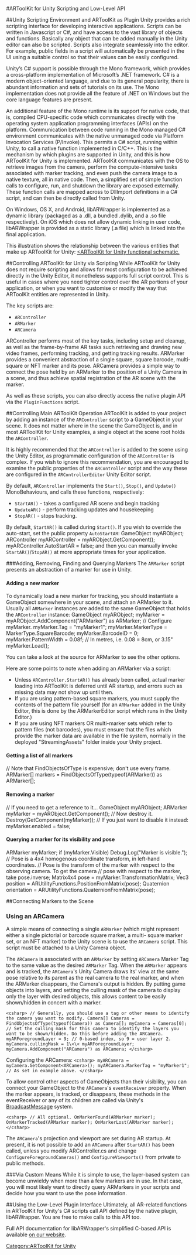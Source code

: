 #ARToolKit for Unity Scripting and Low-Level API

##Unity Scripting Environment and ARToolKit as Plugin
Unity provides a rich scripting interface for developing interactive applications. Scripts can be written in Javascript or C\#, and have access to the vast library of objects and functions. Basically any object that can be added manually in the Unity editor can also be scripted. Scripts also integrate seamlessly into the editor. For example, public fields in a script will automatically be presented in the UI using a suitable control so that their values can be easily configured.

Unity’s C\# support is possible through the Mono framework, which provides a cross-platform implementation of Microsoft’s .NET framework. C\# is a modern object-oriented language, and due to its general popularity, there is abundant information and sets of tutorials on its use. The Mono implementation does not provide all the feature of .NET on Windows but the core language features are present.

An additional feature of the Mono runtime is its support for native code, that is, compiled CPU-specific code which communicates directly with the operating system application programming interfaces (APIs) on the platform. Communication between code running in the Mono managed C\# environment communicates with the native unmanaged code via Platform Invocation Services (P/Invoke). This permits a C\# script, running within Unity, to call a native function implemented in C/C++. This is
the mechanism by which plugins are supported in Unity, and this is how ARToolKit for Unity is implemented. ARToolKit communicates with the OS to retrieve images from the camera, perform the compute-intensive tasks associated with marker tracking, and even push the camera image to a native texture, all in native code. Then, a simplified set of simple function calls to configure, run, and shutdown the library are exposed externally. These function calls are mapped across to DllImport definitions in a C\# script, and can then be directly called from Unity.

On Windows, OS X, and Android, libARWrapper is implemented as a dynamic library (packaged as a .dll, a bundled .dylib, and a .so file respectively). On iOS which does not allow dynamic linking in user code, libARWrapper is provided as a static library (.a file) which is linked into the final application.

This illustration shows the relationship between the various entities that make up ARToolKit for Unity:
[<ARToolKit for Unity functional schematic.][functional_schematic]

##Controlling ARToolKit for Unity via Scripting
While ARToolKit for Unity does not require scripting and allows for most configuration to be achieved directly in the Unity Editor, it nonetheless supports full script control. This is useful in cases where you need tighter control over the AR portions of your application, or when you want to customise or modify the way that ARToolKit entities are represented in Unity.

The key scripts are:
-   `ARController`
-   `ARMarker`
-   `ARCamera`

ARController performs most of the key tasks, including setup and
cleanup, as well as the frame-by-frame AR tasks such retrieving and
drawing new video frames, performing tracking, and getting tracking
results. ARMarker provides a convenient abstraction of a single square,
square barcode, multi-square or NFT marker and its pose. ARCamera
provides a simple way to connect the pose held by an ARMarker to the
position of a Unity Camera in a scene, and thus achieve spatial
registration of the AR scene with the marker.

As well as these scripts, you can also directly access the native plugin API via the `PluginFunctions` script.

##Controlling Main ARToolKit Operation
ARToolKit is added to your project by adding an instance of the `ARController` script to a GameObject in your scene. It does not matter where in the scene the GameObject is, and in most ARToolKit for Unity examples, a single object at the scene root holds the `ARController`.

It is highly recommended that the `ARController` is added to the scene using the Unity Editor, as programmatic configuration of the `ARController` is complex. If you wish to ignore this recommendation, you are encouraged to examine the public properties of the `ARController` script and the way these are configured in the `ARControllerEditor` Unity Editor script.

By default, `ARController` implements the `Start()`, `Stop()`, and `Update()` MonoBehaviours, and calls these functions, respectively:
-   `StartAR()` - takes a configured AR scene and begin tracking
-   `UpdateAR()` - perform tracking updates and housekeeping
-   `StopAR()` - stops tracking.

By default, `StartAR()` is called during `Start()`. If you wish to override the auto-start, set the public property `AutoStartAR`:
<csharp>
GameObject myARObject;
ARController myARController = myARObject.GetComponent<ARMarker>();
myARController.AutoStartAR = false;
</csharp>
and then you can manually invoke `StartAR()`/`StopAR()` at more appropriate times for your application.

###Adding, Removing, Finding and Querying Markers
The `ARMarker` script presents an abstraction of a marker for use in Unity.

#### Adding a new marker
To dynamically load a new marker for tracking, you should instantiate a GameObject somewhere in your scene, and attach an ARMarker to it. Usually all `ARMarker` instances are added to the same GameObject that holds the `ARController` instance:
<csharp>
GameObject myARObject;
myMarker = myARObject.AddComponent("ARMarker") as ARMarker;
// Configure
myMarker. myMarker.Tag = "myMarker1";
myMarker.MarkerType = MarkerType.SquareBarcode;
myMarker.BarcodeID = 0;
myMarker.PatternWidth = 0.08f;
// In metres, i.e. 0.08 = 8cm, or 3.15"
myMarker.Load();
</csharp>

You can take a look at the source for ARMarker to see the other options.

Here are some points to note when adding an ARMarker via a script:
-   Unless `ARController.StartAR()` has already been called, actual marker loading into ARToolKit is deferred until AR startup, and errors such as missing data may not show up until then.
-   If you are using pattern-based square markers, you must supply the contents of the pattern file yourself (for an `ARMarker` added in the Unity Editor, this is done by the ARMarkerEditor script which runs in the Unity Editor.)
-   If you are using NFT markers OR multi-marker sets which refer to pattern files (not barcodes), you must ensure that the files which provide the marker data are available in the file system, normally in the deployed "StreamingAssets" folder inside your Unity project.

#### Getting a list of all markers
<csharp>
// Note that FindObjectsOfType is expensive; don't use every frame.
ARMarker[] markers = FindObjectsOfType(typeof(ARMarker)) as ARMarker[];
</csharp>

#### Removing a marker
<csharp>
// If you need to get a reference to it...
GameObject myARObject;
ARMarker myMarker = myARObject.GetComponent<ARMarker>();
// Now destroy it.
Destroy(GetComponent(myMarker));
// If you just want to disable it instead:
myMarker.enabled = false;
</csharp>

#### Querying a marker for its visibility and pose
<csharp>
ARMarker myMarker;
if (myMarker.Visible) Debug.Log("Marker is visible.");
// Pose is a 4x4 homogenous coordinate transform, in left-hand coordinates.
// Pose is the transform of the marker with respect to the observing camera. To get the camera
// pose with respect to the marker, take pose.inverse;
Matrix4x4 pose = myMarker.TransformationMatrix;
Vec3 position = ARUtilityFunctions.PositionFromMatrix(pose);
Quaternion orientation = ARUtilityFunctions.QuaternionFromMatrix(pose);
</csharp>

##Connecting Markers to the Scene

### Using an ARCamera
A simple means of connecting a single `ARMarker` (which might represent either a single pictorial or barcode square marker, a multi- square marker set, or an NFT marker) to the Unity scene is to use the `ARCamera` script. This script must be attached to a Unity Camera object.

The `ARCamera` is associated with an `ARMarker` by setting `ARCamera` Marker Tag to the same value as the desired `ARMarker` Tag. When the `ARMarker` appears and is tracked, the `ARCamera`'s Unity Camera draws its' view at the same pose relative to its parent as the real camera to the real marker, and when the ARMarker disappears, the Camera's output is hidden. By putting game objects into layers, and setting the culling mask of the camera to display only the layer with desired objects, this allows content to be easily shown/hidden in concert with a marker.

`<csharp>
// Generally, you should use a tag or other means to identify the camera you want to modify.
Camera[] Cameras = FindObjectsOfType(typeof(Camera)) as Camera[];
myCamera = Cameras[0];
// Set the culling mask for this camera to identify the layers you want to be shown/hidden. Do this before adding the ARCamera. 
myARForegroundLayer = 9;
// 0-based index, so 9 = user layer 2.
myCamera.cullingMask = 1\<\< myARForegroundLayer;
myCamera.AddComponent("ARCamera") as ARCamera;
</csharp>`

Configuring the ARCamera:
`<csharp>
myARCamera = myCamera.GetComponent<ARCamera>();
myARCamera.MarkerTag = "myMarker1";
// As set in example above.
</csharp>`

To allow control other aspects of GameObjects than their visibility, you can connect your GameObject to the `ARCamera`'s `eventReceiver` property. When the marker appears, is tracked, or disappears, these methods in the eventReceiver or any of its children are called via Unity's [BroadcastMessage][broadcast_message] system.

`<csharp>
// All optional. OnMarkerFound(ARMarker marker);
OnMarkerTracked(ARMarker marker);
OnMarkerLost(ARMarker marker);
</csharp>`

The `ARCamera`'s projection and viewport are set during AR startup. At present, it is not possible to add an `ARCamera` after `StartAR()` has been called, unless you modify ARController.cs and change `ConfigureForegroundCameras()` and `ConfigureViewports()` from private to public methods.

###Via Custom Means
While it is simple to use, the layer-based system can become unwieldy when more than a few markers are in use. In that case, you will most likely want to directly query ARMarkers in your scripts and decide how you want to use the pose information.

##Using the Low-Level Plugin Interface
Ultimately, all AR-related functions in ARToolKit for Unity's C\# scripts call API defined by the native plugin, libARWrapper. You are free to make calls to this API too.

Full API documentation for libARWrapper's simplified C-based API is available [on our website][c_docs].

[functional_schematic]:/File:ARToolKit_for_Unity_functional_schematic.png "wikilink"
[broadcast_message]:http://docs.unity3d.com/ScriptReference/GameObject.BroadcastMessage.html
[c_docs]:http://www.artoolworks.com/support/doc/artoolkit5/apiref-ARWrapper/html/_a_r_tool_kit_wrapper_exported_a_p_i_8h.html

[Category:ARToolKit for Unity](/Category:ARToolKit_for_Unity "wikilink")